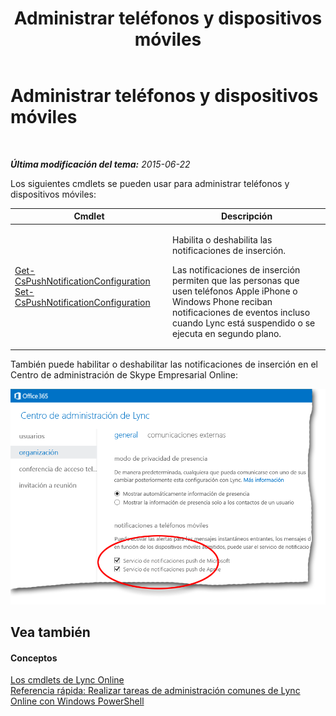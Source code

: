 ﻿---
title: Administrar teléfonos y dispositivos móviles
TOCTitle: Administrar teléfonos y dispositivos móviles
ms:assetid: 914636cc-d420-4305-a0e5-5e82db1c8c4c
ms:mtpsurl: https://technet.microsoft.com/es-es/library/Dn362807(v=OCS.15)
ms:contentKeyID: 56271328
ms.date: 06/02/2017
mtps_version: v=OCS.15
ms.translationtype: HT
---

# Administrar teléfonos y dispositivos móviles

 

_**Última modificación del tema:** 2015-06-22_

Los siguientes cmdlets se pueden usar para administrar teléfonos y dispositivos móviles:


<table>
<colgroup>
<col style="width: 50%" />
<col style="width: 50%" />
</colgroup>
<thead>
<tr class="header">
<th>Cmdlet</th>
<th>Descripción</th>
</tr>
</thead>
<tbody>
<tr class="odd">
<td><p><a href="get-cspushnotificationconfiguration.md">Get-CsPushNotificationConfiguration</a><br />
<a href="set-cspushnotificationconfiguration.md">Set-CsPushNotificationConfiguration</a></p></td>
<td><p>Habilita o deshabilita las notificaciones de inserción.</p>
<p>Las notificaciones de inserción permiten que las personas que usen teléfonos Apple iPhone o Windows Phone reciban notificaciones de eventos incluso cuando Lync está suspendido o se ejecuta en segundo plano.</p></td>
</tr>
</tbody>
</table>


También puede habilitar o deshabilitar las notificaciones de inserción en el Centro de administración de Skype Empresarial Online:

![LyncOnlinePowerShell\_Push\_Notifications](images/Dn362807.0a6ec1f5-1999-427f-880b-0587c98d7670(OCS.15).png "LyncOnlinePowerShell_Push_Notifications")

## Vea también

#### Conceptos

[Los cmdlets de Lync Online](the-skype-for-business-online-cmdlets.md)  
[Referencia rápida: Realizar tareas de administración comunes de Lync Online con Windows PowerShell](quick-reference-using-windows-powershell-to-do-common-skype-for-business-online-management-tasks.md)

